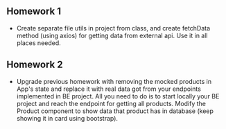## Homework 1
- Create separate file utils in project from class, and create fetchData method (using axios) for getting data from external api.
  Use it in all places needed.
  
## Homework 2
- Upgrade previous homework with removing the mocked products in App's state and replace it with real data got from your endpoints
  implemented in BE project. All you need to do is to start locally your BE project and reach the endpoint for getting all products.
  Modify the Product component to show data that product has in database (keep showing it in card using bootstrap).
